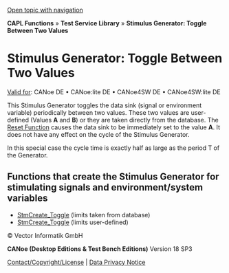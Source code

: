 [Open topic with navigation](../../../../CANoeDEFamily.htm#Topics/CAPLFunctions/Test/CAPLfunctionsTSLToggleStimulus.md)

**CAPL Functions** » **Test Service Library** » **Stimulus Generator: Toggle Between Two Values**

# Stimulus Generator: Toggle Between Two Values

[Valid for](../../Shared/FeatureAvailability.md): CANoe DE • CANoe:lite DE • CANoe4SW DE • CANoe4SW:lite DE

This Stimulus Generator toggles the data sink (signal or environment variable) periodically between two values. These two values are user-defined (Values **A** and **B**) or they are taken directly from the database. The [Reset Function](Functions/CAPLfunctionStmControlStartStopResetDestroy.md) causes the data sink to be immediately set to the value **A**. It does not have any effect on the cycle of the Stimulus Generator.

In this special case the cycle time is exactly half as large as the period T of the Generator.

## Functions that create the Stimulus Generator for stimulating signals and environment/system variables

- [StmCreate_Toggle](Functions/CAPLfunctionStmCreateToggleDatabase.md) (limits taken from database)
- [StmCreate_Toggle](Functions/CAPLfunctionStmCreateToggleUserDefined.md) (limits user-defined)

© Vector Informatik GmbH

**CANoe (Desktop Editions & Test Bench Editions)** Version 18 SP3

[Contact/Copyright/License](../../Shared/ContactCopyrightLicense.md) | [Data Privacy Notice](https://www.vector.com/int/en/company/get-info/privacy-policy/)